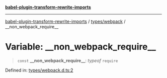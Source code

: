 [**babel-plugin-transform-rewrite-imports**](../../../README.md)

***

[babel-plugin-transform-rewrite-imports](../../../README.md) / [types/webpack](../README.md) / \_\_non\_webpack\_require\_\_

# Variable: \_\_non\_webpack\_require\_\_

> `const` **\_\_non\_webpack\_require\_\_**: *typeof* `require`

Defined in: [types/webpack.d.ts:2](https://github.com/Xunnamius/babel-plugin-transform-rewrite-imports/blob/457e072ce7310b4a930c6a9b79d7ebab69545419/types/webpack.d.ts#L2)
